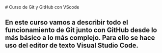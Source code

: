 #   Curso de Git y GitHub con VScode 
## En este curso vamos a describir todo el funcionamiento de Git junto con GitHub desde lo más básico a lo más complejo. Para ello se hace uso del editor de texto Visual Studio Code.
